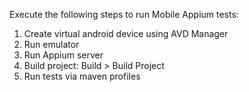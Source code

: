 Execute the following steps to run Mobile Appium tests:
1. Create virtual android device using AVD Manager
2. Run emulator
3. Run Appium server
4. Build project: Build > Build Project
5. Run tests via maven profiles